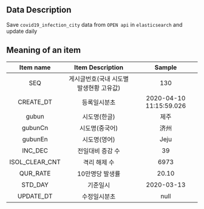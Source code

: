## Data Description
Save `covid19_infection_city` data from `OPEN api` in `elasticsearch` and update daily

## Meaning of an item
|Item name|Item Description|Sample|
:----:|:----:|:----:
|SEQ|게시글번호(국내 시도별 발생현황 고유값)|130|
|CREATE_DT|등록일시분초|2020-04-10 11:15:59.026|
|gubun|시도명(한글)|제주|
|gubunCn|시도명(중국어)|济州|
|gubunEn|시도명(영어)|Jeju|
|INC_DEC|전일대비 증감 수|39|
|ISOL_CLEAR_CNT|격리 해제 수|6973|
|QUR_RATE|10만명당 발생률|20.10|
|STD_DAY|기준일시|2020-03-13|
|UPDATE_DT|수정일시분초|null|

